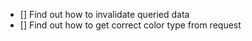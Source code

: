 - [] Find out how to invalidate queried data
- [] Find out how to get correct color type from request
